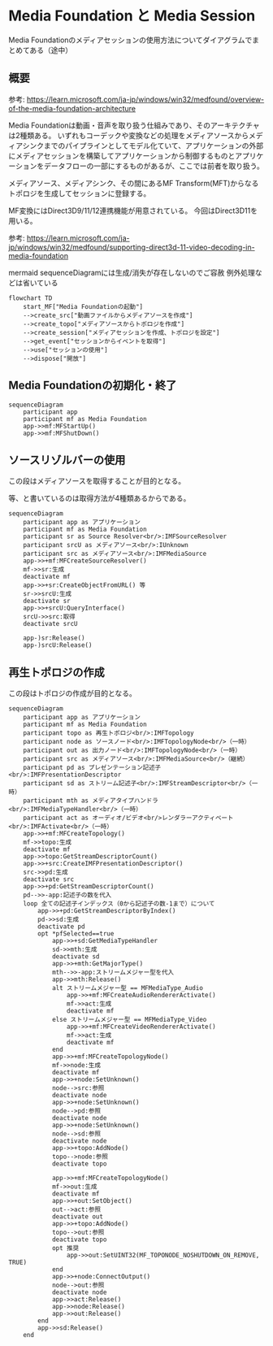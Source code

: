 # Media Foundation と Media Session

Media Foundationのメディアセッションの使用方法についてダイアグラムでまとめてある（途中）

## 概要

参考: <https://learn.microsoft.com/ja-jp/windows/win32/medfound/overview-of-the-media-foundation-architecture>

Media Foundationは動画・音声を取り扱う仕組みであり、そのアーキテクチャは2種類ある。
いずれもコーデックや変換などの処理をメディアソースからメディアシンクまでのパイプラインとしてモデル化ていて、アプリケーションの外部にメディアセッションを構築してアプリケーションから制御するものとアプリケーションをデータフローの一部にするものがあるが、ここでは前者を取り扱う。

メディアソース、メディアシンク、その間にあるMF Transform(MFT)からなる
トポロジを生成してセッションに登録する。

MF変換にはDirect3D9/11/12連携機能が用意されている。
今回はDirect3D11を用いる。

参考: <https://learn.microsoft.com/ja-jp/windows/win32/medfound/supporting-direct3d-11-video-decoding-in-media-foundation>

mermaid sequenceDiagramには生成/消失が存在しないのでご容赦
例外処理などは省いている

```mermaid
flowchart TD
    start_MF["Media Foundationの起動"]
    -->create_src["動画ファイルからメディアソースを作成"]
    -->create_topo["メディアソースからトポロジを作成"]
    -->create_session["メディアセッションを作成、トポロジを設定"]
    -->get_event["セッションからイベントを取得"]
    -->use["セッションの使用"]
    -->dispose["開放"]
```

## Media Foundationの初期化・終了

```mermaid
sequenceDiagram
    participant app
    participant mf as Media Foundation
    app->>mf:MFStartUp()
    app->>mf:MFShutDown()
```

## ソースリゾルバーの使用

この段はメディアソースを取得することが目的となる。

等、と書いているのは取得方法が4種類あるからである。

```mermaid
sequenceDiagram
    participant app as アプリケーション
    participant mf as Media Foundation
    participant sr as Source Resolver<br/>:IMFSourceResolver
    participant srcU as メディアソース<br/>:IUnknown
    participant src as メディアソース<br/>:IMFMediaSource
    app->>+mf:MFCreateSourceResolver()
    mf->>sr:生成
    deactivate mf
    app->>+sr:CreateObjectFromURL() 等
    sr->>srcU:生成
    deactivate sr
    app->>+srcU:QueryInterface()
    srcU->>src:取得
    deactivate srcU

    app-)sr:Release()
    app-)srcU:Release()
```

## 再生トポロジの作成

この段はトポロジの作成が目的となる。

```mermaid
sequenceDiagram
    participant app as アプリケーション
    participant mf as Media Foundation
    participant topo as 再生トポロジ<br/>:IMFTopology
    participant node as ソースノード<br/>:IMFTopologyNode<br/>（一時）
    participant out as 出力ノード<br/>:IMFTopologyNode<br/>（一時）
    participant src as メディアソース<br/>:IMFMediaSource<br/>（継続）
    participant pd as プレゼンテーション記述子<br/>:IMFPresentationDescriptor
    participant sd as ストリーム記述子<br/>:IMFStreamDescriptor<br/>（一時）
    participant mth as メディアタイプハンドラ<br/>:IMFMediaTypeHandler<br/>（一時）
    participant act as オーディオ/ビデオ<br/>レンダラーアクティベート<br/>:IMFActivate<br/>（一時）
    app->>+mf:MFCreateTopology()
    mf->>topo:生成
    deactivate mf
    app->>topo:GetStreamDescriptorCount()
    app->>+src:CreateIMFPresentationDescriptor()
    src->>pd:生成
    deactivate src
    app->>+pd:GetStreamDescriptorCount()
    pd-->>-app:記述子の数を代入
    loop 全ての記述子インデックス（0から記述子の数-1まで）について
        app->>+pd:GetStreamDescriptorByIndex()
        pd->>sd:生成
        deactivate pd
        opt *pfSelected==true
            app->>+sd:GetMediaTypeHandler
            sd->>mth:生成
            deactivate sd
            app->>+mth:GetMajorType()
            mth-->>-app:ストリームメジャー型を代入
            app->>mth:Release()
            alt ストリームメジャー型 == MFMediaType_Audio
                app->>+mf:MFCreateAudioRendererActivate()
                mf->>act:生成
                deactivate mf
            else ストリームメジャー型 == MFMediaType_Video
                app->>+mf:MFCreateVideoRendererActivate()
                mf->>act:生成
                deactivate mf
            end
            app->>+mf:MFCreateTopologyNode()
            mf->>node:生成
            deactivate mf
            app->>+node:SetUnknown()
            node-->src:参照
            deactivate node
            app->>+node:SetUnknown()
            node-->pd:参照
            deactivate node
            app->>+node:SetUnknown()
            node-->sd:参照
            deactivate node
            app->>+topo:AddNode()
            topo-->node:参照
            deactivate topo

            app->>+mf:MFCreateTopologyNode()
            mf->>out:生成
            deactivate mf
            app->>+out:SetObject()
            out-->act:参照
            deactivate out
            app->>+topo:AddNode()
            topo-->out:参照
            deactivate topo
            opt 推奨
                app->>out:SetUINT32(MF_TOPONODE_NOSHUTDOWN_ON_REMOVE, TRUE)
            end
            app->>+node:ConnectOutput()
            node-->out:参照
            deactivate node
            app->>act:Release()
            app->>node:Release()
            app->>out:Release()
        end
        app->>sd:Release()
    end
```
